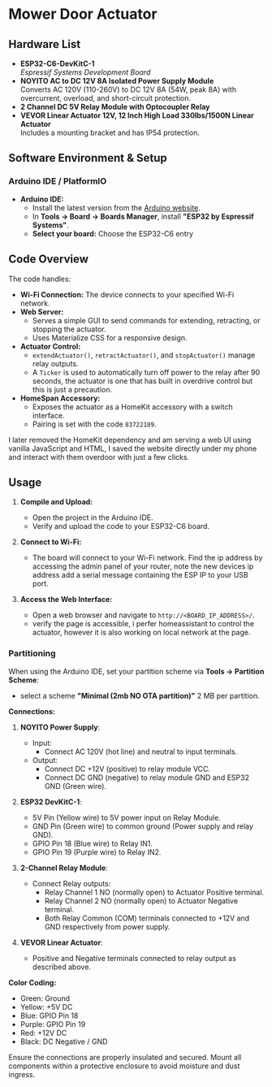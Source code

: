 # Mower Door Actuator

## Hardware List

- **ESP32-C6-DevKitC-1**  
  *Espressif Systems Development Board*
- **NOYITO AC to DC 12V 8A Isolated Power Supply Module**  
  Converts AC 120V (110-260V) to DC 12V 8A (54W, peak 8A) with overcurrent, overload, and short-circuit protection.
- **2 Channel DC 5V Relay Module with Optocoupler Relay**
- **VEVOR Linear Actuator 12V, 12 Inch High Load 330lbs/1500N Linear Actuator**  
  Includes a mounting bracket and has IP54 protection.

## Software Environment & Setup

### Arduino IDE / PlatformIO

- **Arduino IDE:**  
  - Install the latest version from the [Arduino website](https://www.arduino.cc/en/software).
  - In **Tools → Board → Boards Manager**, install **"ESP32 by Espressif Systems"**.  
  - **Select your board:** Choose the ESP32-C6 entry



## Code Overview

The code handles:
- **Wi-Fi Connection:** The device connects to your specified Wi-Fi network.
- **Web Server:**  
  - Serves a simple GUI to send commands for extending, retracting, or stopping the actuator.
  - Uses Materialize CSS for a responsive design.
- **Actuator Control:**  
  - `extendActuator()`, `retractActuator()`, and `stopActuator()` manage relay outputs.
  - A `Ticker` is used to automatically turn off power to the relay after 90 seconds, the actuator is one that has built in overdrive control but this is just a precaution.
- **HomeSpan Accessory:**  
  - Exposes the actuator as a HomeKit accessory with a switch interface.
  - Pairing is set with the code `83722189`.

I later removed the HomeKit dependency and am serving a web UI using vanilla JavaScript and HTML, I saved the website directly under my phone and interact with them overdoor with just a few clicks. 

## Usage

1. **Compile and Upload:**  
   - Open the project in the Arduino IDE.
   - Verify and upload the code to your ESP32-C6 board. 
   
2. **Connect to Wi-Fi:**  
   - The board will connect to your Wi-Fi network. Find the ip address by accessing the admin panel of your router, note the new devices ip address add a serial message containing the ESP IP to your USB port.
   
3. **Access the Web Interface:**  
   - Open a web browser and navigate to `http://<BOARD_IP_ADDRESS>/`.
   - verify the page is accessible, i perfer homeassistant to control the actuator, however it is also working on local network at the page.
    
### Partitioning

When using the Arduino IDE, set your partition scheme via **Tools → Partition Scheme**:
- select a scheme 
 **"Minimal (2mb NO OTA partition)"**   2 MB per partition.


**Connections:**

1. **NOYITO Power Supply**:
   - Input:
     - Connect AC 120V (hot line) and neutral to input terminals.
   - Output:
     - Connect DC +12V (positive) to relay module VCC.
     - Connect DC GND (negative) to relay module GND and ESP32 GND (Green wire).

2. **ESP32 DevKitC-1**:
   - 5V Pin (Yellow wire) to 5V power input on Relay Module.
   - GND Pin (Green wire) to common ground (Power supply and relay GND).
   - GPIO Pin 18 (Blue wire) to Relay IN1.
   - GPIO Pin 19 (Purple wire) to Relay IN2.

3. **2-Channel Relay Module**:
   - Connect Relay outputs:
     - Relay Channel 1 NO (normally open) to Actuator Positive terminal.
     - Relay Channel 2 NO (normally open) to Actuator Negative terminal.
     - Both Relay Common (COM) terminals connected to +12V and GND respectively from power supply.

4. **VEVOR Linear Actuator**:
   - Positive and Negative terminals connected to relay output as described above.

**Color Coding:**
- Green: Ground
- Yellow: +5V DC
- Blue: GPIO Pin 18
- Purple: GPIO Pin 19
- Red: +12V DC
- Black: DC Negative / GND

Ensure the connections are properly insulated and secured. Mount all components within a protective enclosure to avoid moisture and dust ingress.



